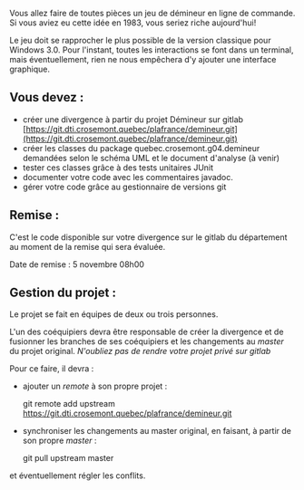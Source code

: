 Vous allez faire de toutes pièces un jeu de démineur en ligne de commande. Si vous aviez eu cette idée en 1983, vous seriez riche aujourd'hui!

Le jeu doit se rapprocher le plus possible de la version classique pour Windows 3.0. Pour l'instant, toutes les interactions se font dans un terminal, mais éventuellement, rien ne nous empêchera d'y ajouter une interface graphique.

## Vous devez :

 * créer une divergence à partir du projet Démineur sur gitlab [https://git.dti.crosemont.quebec/plafrance/demineur.git](https://git.dti.crosemont.quebec/plafrance/demineur.git)
 * créer les classes du package quebec.crosemont.g04.demineur demandées selon le schéma UML et le document d'analyse (à venir)
 * tester ces classes grâce à des tests unitaires JUnit
 * documenter votre code avec les commentaires javadoc.
 * gérer votre code grâce au gestionnaire de versions git
 
## Remise : 

C'est le code disponible sur votre divergence sur le gitlab du département au moment de la remise qui sera évaluée.

Date de remise : 5 novembre 08h00


## Gestion du projet :

Le projet se fait en équipes de deux ou trois personnes.

L'un des coéquipiers devra être responsable de créer la divergence et de fusionner les branches de ses coéquipiers et les changements au _master_ du projet original. *N'oubliez pas de rendre votre projet privé sur gitlab*

Pour ce faire, il devra :

 * ajouter un _remote_ à son propre projet :

    git remote add upstream https://git.dti.crosemont.quebec/plafrance/demineur.git
	
 * synchroniser les changements au master original, en faisant, à partir de son propre _master_ :
 
    git pull upstream master
	
  et éventuellement régler les conflits.	
